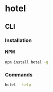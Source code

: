 # hotel

## CLI

### Installation

#### NPM

```sh
npm install hotel -g
```

### Commands

```sh
hotel --help
```
